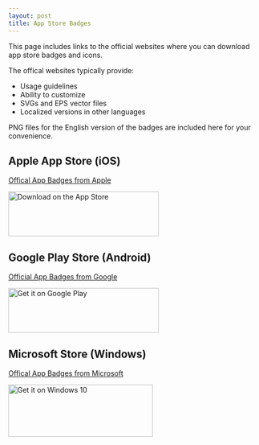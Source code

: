 ```yaml
---
layout: post
title: App Store Badges
---
```


This page includes links to the official websites where you can download app store badges and icons.

The offical websites typically provide:

- Usage guidelines
- Ability to customize
- SVGs and EPS vector files
- Localized versions in other languages

PNG files for the English version of the badges are included here for your convenience.

## Apple App Store (iOS)

[Offical App Badges from Apple](https://developer.apple.com/app-store/marketing/guidelines/#downloadOnAppstore)

<img src="{{ site.baseurl }}/images/posts/app-store-badge-ios-download-on-the-app-store.png" alt="Download on the App Store" width="300" height="89">

## Google Play Store (Android)

[Official App Badges from Google](https://play.google.com/intl/en_us/badges/)

<img src="{{ site.baseurl }}/images/posts/app-store-badge-android-get-it-on-google-play.png" alt="Get it on Google Play" width="300" height="89">

## Microsoft Store (Windows)

[Offical App Badges from Microsoft](https://msdn.microsoft.com/en-au/library/windows/apps/hh694084.aspx)

<img src="{{ site.baseurl }}/images/posts/app-store-badge-windows-get-it-on-windows-10.png" alt="Get it on Windows 10" width="288" height="104">
